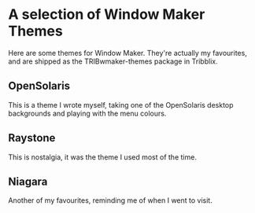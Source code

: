 # A selection of Window Maker Themes

Here are some themes for Window Maker. They're actually my favourites,
and are shipped as the TRIBwmaker-themes package in Tribblix.

## OpenSolaris

This is a theme I wrote myself, taking one of the OpenSolaris desktop
backgrounds and playing with the menu colours.

## Raystone

This is nostalgia, it was the theme I used most of the time.

## Niagara

Another of my favourites, reminding me of when I went to visit.
